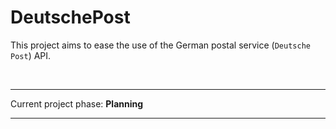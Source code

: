 # DeutschePost

This project aims to ease the use of the German postal service (`Deutsche Post`) API.

<br>

----

Current project phase:  **Planning**

----
